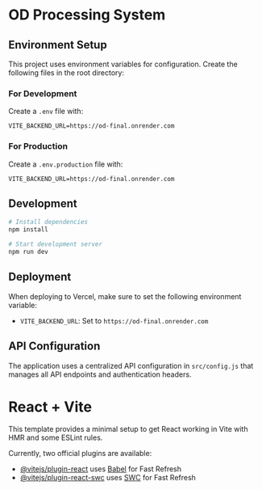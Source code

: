 # OD Processing System

## Environment Setup

This project uses environment variables for configuration. Create the following files in the root directory:

### For Development
Create a `.env` file with:
```
VITE_BACKEND_URL=https://od-final.onrender.com
```

### For Production
Create a `.env.production` file with:
```
VITE_BACKEND_URL=https://od-final.onrender.com
```

## Development

```bash
# Install dependencies
npm install

# Start development server
npm run dev
```

## Deployment

When deploying to Vercel, make sure to set the following environment variable:
- `VITE_BACKEND_URL`: Set to `https://od-final.onrender.com`

## API Configuration

The application uses a centralized API configuration in `src/config.js` that manages all API endpoints and authentication headers.

# React + Vite

This template provides a minimal setup to get React working in Vite with HMR and some ESLint rules.

Currently, two official plugins are available:

- [@vitejs/plugin-react](https://github.com/vitejs/vite-plugin-react/blob/main/packages/plugin-react/README.md) uses [Babel](https://babeljs.io/) for Fast Refresh
- [@vitejs/plugin-react-swc](https://github.com/vitejs/vite-plugin-react-swc) uses [SWC](https://swc.rs/) for Fast Refresh

